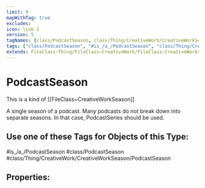 ```yaml
---
limit: 9
mapWithTag: true
excludes:
icon: link-2
version: 5
tagNames: [class/PodcastSeason, class/Thing/CreativeWork/CreativeWorkSeason/PodcastSeason, is_a_/PodcastSeason, schema-org/PodcastSeason]
tags: ["class/PodcastSeason", "#is_/a_/PodcastSeason", "class/Thing/CreativeWork/CreativeWorkSeason/PodcastSeason"]
extends: FileClass~Thing/FileClass~CreativeWork/FileClass~CreativeWorkSeason
---
```


# PodcastSeason
This is a kind of [[FileClass~CreativeWorkSeason]]

A single season of a podcast. Many podcasts do not break down into separate seasons. In that case, PodcastSeries should be used.


## Use one of these Tags for Objects of this Type:

#is_/a_/PodcastSeason
#class/PodcastSeason
#class/Thing/CreativeWork/CreativeWorkSeason/PodcastSeason

## Properties:


